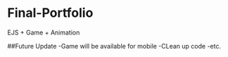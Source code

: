 # Final-Portfolio
EJS + Game + Animation


##Future Update
-Game will be available for mobile
-CLean up code
-etc.
